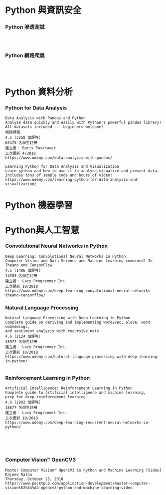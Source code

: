 ### 
```


```

```

```

# Python 與資訊安全

### Python 滲透測試
```


```

```

```

### Python 網路爬蟲 
```


```

```

```
# Python 資料分析

### Python for Data Analysis
```
Data Analysis with Pandas and Python
Analyze data quickly and easily with Python's powerful pandas library! 
All datasets included --- beginners welcome!
暢銷課程
4.5 (3268 個評等)
65475 名學生註冊
建立者： Boris Paskhaver
上次更新 4/2018
https://www.udemy.com/data-analysis-with-pandas/

```

```
Learning Python for Data Analysis and Visualization
Learn python and how to use it to analyze,visualize and present data. 
Includes tons of sample code and hours of video!
https://www.udemy.com/learning-python-for-data-analysis-and-visualization/
```

# Python 機器學習

# Python與人工智慧
### Convolutional Neural Networks in Python
```
Deep Learning: Convolutional Neural Networks in Python
Computer Vision and Data Science and Machine Learning combined! In Theano and TensorFlow
4.5 (1486 個評等)
14703 名學生註冊
建立者： Lazy Programmer Inc.
上次更新 10/2018
https://www.udemy.com/deep-learning-convolutional-neural-networks-theano-tensorflow/
```

### Natural Language Processing
```
Natural Language Processing with Deep Learning in Python
Complete guide on deriving and implementing word2vec, GloVe, word embeddings, 
and sentiment analysis with recursive nets
4.6 (2124 個評等)
18977 名學生註冊
建立者： Lazy Programmer Inc.
上次更新 10/2018
https://www.udemy.com/natural-language-processing-with-deep-learning-in-python/
```

```

```
### Reinforcement Learning in Python
```
Artificial Intelligence: Reinforcement Learning in Python
Complete guide to artificial intelligence and machine learning, 
prep for deep reinforcement learning
4.6 (2802 個評等)
18677 名學生註冊
建立者： Lazy Programmer Inc.
上次更新 10/2018
https://www.udemy.com/deep-learning-recurrent-neural-networks-in-python/
```

```

```
### 
```


```

```

```

### Computer Vision™ OpenCV3 
```
Master Computer Vision™ OpenCV3 in Python and Machine Learning [Video]
Rajeev Ratan
Thursday, October 25, 2018
https://www.packtpub.com/application-development/master-computer-vision%E2%84%A2-opencv3-python-and-machine-learning-video
```
